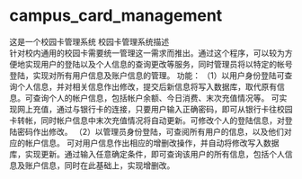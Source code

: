 # campus_card_management
这是一个校园卡管理系统
 校园卡管理系统描述
 <br/>
  针对校内通用的校园卡需要统一管理这一需求而推出。通过这个程序，可以较为方便地实现用户的登陆以及个人信息的查询更改等服务，同时管理员将以特定的帐号登陆，实现对所有用户信息及账户信息的管理。
  功能：
（1）以用户身份登陆可查询个人信息，并对相关信息作出修改，提交后新信息将写入数据库，取代原有信息。可查询个人的帐户信息，包括帐户余额、今日消费、末次充值情况等。
     可实现网上充值，通过与银行卡的连接，只要用户输入正确密码，即可从银行卡往校园卡转帐，同时帐户信息中末次充值情况将自动更新。可修改个人的登陆信息，对登陆密码作出修改。
（2）以管理员身份登陆，可查阅所有用户的信息，以及他们对应的帐户信息。
     可对用户信息作出相应的增删改操作，并自动将修改写入数据库，实现更新。通过输入任意确定条件，即可查询该用户的所有信息，包括个人信息及账户信息，同时在此基础上，实现增删改。
